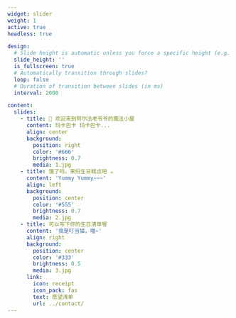 ```yaml
---
widget: slider
weight: 1
active: true
headless: true

design:
  # Slide height is automatic unless you force a specific height (e.g. '400px')
  slide_height: ''
  is_fullscreen: true
  # Automatically transition through slides?
  loop: false
  # Duration of transition between slides (in ms)
  interval: 2000

content:
  slides:
    - title: 👋 欢迎来到阿尔法老爷爷的魔法小屋
      content: 玛卡巴卡 玛卡巴卡...
      align: center
      background:
        position: right
        color: '#666'
        brightness: 0.7
        media: 1.jpg
    - title: 饿了吗，来份生日糕点吧 ☕️
      content: 'Yummy Yummy~~~'
      align: left
      background:
        position: center
        color: '#555'
        brightness: 0.7
        media: 2.jpg
    - title: 可以写下你的生日清单喔
      content: '我是叮当猫，喵~'
      align: right
      background:
        position: center
        color: '#333'
        brightness: 0.5
        media: 3.jpg
      link:
        icon: receipt
        icon_pack: fas
        text: 愿望清单
        url: ../contact/
---
```

